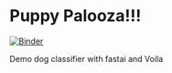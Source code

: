 # Puppy Palooza!!!

[![Binder](https://mybinder.org/badge_logo.svg)](https://mybinder.org/v2/gh/andrewdarmond/PuppyPalooza/master?urlpath=%2Fvoila%2Frender%2FDog_App.ipynb)

Demo dog classifier with fastai and Voila
